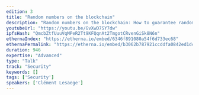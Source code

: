 ```yaml
---
edition: 3
title: "Random numbers on the blockchain"
description: "Random numbers on the blockchain: How to guarantee randomness between multiple parties not trusting each other I will discuss the different techniques used to get random number on the blockchain. The talk will cover the security of the methods from technical and game-theoretical point of views. The first 4 techniques will be literature review. While the “Sequential proof of work” will also cover my own research."
youtubeUrl: "https://youtu.be/GvXwD7SY7dw"
ipfsHash: "QmcbZtfUuuVqMPeR2Tt9KFQqnAt2TmgotCRvenGiSk8N6n"
ethernaIndex: "https://etherna.io/embed/6346f891080a54f6d733ec68"
ethernaPermalink: "https://etherna.io/embed/b3062b787921ccddfa0842ed1dcc5ad5a594a36dc2526f163a3211646d012248"
duration: 946
expertise: "Advanced"
type: "Talk"
track: "Security"
keywords: []
tags: ['Security']
speakers: ['Clément Lesaege']
---
```

